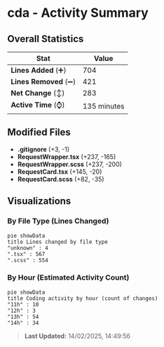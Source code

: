 # cda - Activity Summary 

## Overall Statistics

| Stat                   | Value                                                             |
| ---------------------- | ----------------------------------------------------------------- |
| **Lines Added** (➕)   | 704                                          |
| **Lines Removed** (➖) | 421                                        |
| **Net Change** (↕)    | 283                |
| **Active Time** (⌚)   | 135 minutes |


## Modified Files
- **.gitignore** (+3, -1)
- **RequestWrapper.tsx** (+237, -165)
- **RequestWrapper.scss** (+237, -200)
- **RequestCard.tsx** (+145, -20)
- **RequestCard.scss** (+82, -35)

## Visualizations

### By File Type (Lines Changed)

```mermaid
pie showData
title Lines changed by file type
"unknown" : 4
".tsx" : 567
".scss" : 554
```

### By Hour (Estimated Activity Count)

```mermaid
pie showData
title Coding activity by hour (count of changes)
"11h" : 10
"12h" : 3
"13h" : 54
"14h" : 34
```


> **Last Updated:** 14/02/2025, 14:49:56